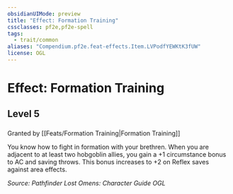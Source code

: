 ```yaml
---
obsidianUIMode: preview
title: "Effect: Formation Training"
cssclasses: pf2e,pf2e-spell
tags:
  - trait/common
aliases: "Compendium.pf2e.feat-effects.Item.LVPodfYEWKtK3fUW"
license: OGL
---
```

# Effect: Formation Training
## Level 5
### 






Granted by [[Feats/Formation Training|Formation Training]]

You know how to fight in formation with your brethren. When you are adjacent to at least two hobgoblin allies, you gain a +1 circumstance bonus to AC and saving throws. This bonus increases to +2 on Reflex saves against area effects.

*Source: Pathfinder Lost Omens: Character Guide*
*OGL*